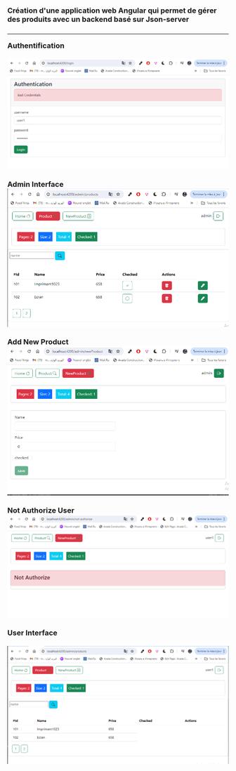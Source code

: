 <h3>Création d'une application web Angular qui permet de gérer des produits avec un backend basé 
sur Json-server<h3>
<hr>
<strong>Authentification</strong>
  <br><br>
<img src="captures/login_bad_credential.PNG" alt="login">
 <br><br>
  <strong>Admin Interface</strong>
<img src="captures/Admin.PNG" alt="admin">
 <br><br>
  <strong>Add New Product</strong>
<img src="captures/NewProduct.PNG" alt="new product">
 <br><br>
  <strong>Not Authorize User </strong>
<img src="captures/Not_Authorize_User.PNG" alt="new product">
<br>

<br>
<strong>User Interface </strong>
 <br><br>
<img src="captures/User.PNG" alt="new User">
<br>


